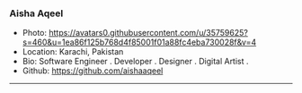 ### Aisha Aqeel
- Photo: https://avatars0.githubusercontent.com/u/35759625?s=460&u=1ea86f125b768d4f85001f01a88fc4eba730028f&v=4
- Location: Karachi, Pakistan
- Bio: Software Engineer . Developer . Designer . Digital Artist . 
- Github: https://github.com/aishaaqeel
***
